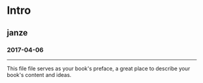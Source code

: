 # Intro
## janze
### 2017-04-06
___

This file file serves as your book's preface, a great place to describe your book's content and ideas.

